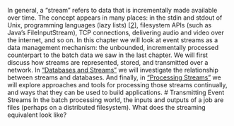 
In general, a “stream” refers to data that is incrementally made available over time. The concept
appears in many places: in the stdin and stdout of Unix, programming languages (lazy lists)
[[2](ch11.html#Abelson1996ut)],
filesystem APIs (such as Java’s FileInputStream), TCP connections, delivering audio and video over
the internet, and so on. In this chapter we will look at event streams as a data management mechanism: the unbounded,
incrementally processed counterpart to the batch data we saw in the
last chapter. We will first discuss how streams are
represented, stored, and transmitted over a network. In [“Databases and Streams”](#sec_stream_databases) we will investigate
the relationship between streams and databases. And
finally, in [“Processing Streams”](#sec_stream_processing) we will explore approaches and tools for processing those
streams continually, and ways that they can be used to
build applications. # Transmitting Event Streams In the batch processing world, the inputs and outputs of a job are files (perhaps on a distributed
filesystem). What does the streaming equivalent look like?
